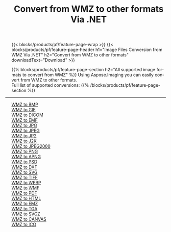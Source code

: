 ﻿---
title: Convert from WMZ to other formats Via .NET 
weight: 3920
url: /net/conversion/from/wmz 
lang: en
langdirlevel: 2
locales: zh-hans,ja,it,ru,de,es,fr,nl,id,lt,pl,pt,vi,tr,ko,zh-hant,ar,hi,th,sv,cs,uk,he
description: Using Aspose.Imaging you can easily convert from WMZ to other formats
---

{{< blocks/products/pf/feature-page-wrap >}}
{{< blocks/products/pf/feature-page-header h1="Image Files Conversion from WMZ Via .NET" h2="Convert from WMZ to other formats" downloadText="Download" >}}


{{% blocks/products/pf/feature-page-section  h2="All supported image formats to convert from WMZ" %}}
Using Aspose.Imaging you can easily convert from WMZ to other formats.
<br/>
Full list of supported conversions:
{{% /blocks/products/pf/feature-page-section %}}
<div class="container-fluid productfamilypage bg-gray">
    <div class="convertypes bg-gray agp-content section">
        <div class="container">
		<hr style="margin-left:-20px;"/>
		<div class="row other-converters">
		    <div class='col-md-2 other-converter remove-lp remove-rp'><a href="/imaging/net/conversion/wmz-to-bmp" >WMZ to BMP</a></div><div class='col-md-2 other-converter remove-lp remove-rp'><a href="/imaging/net/conversion/wmz-to-gif" >WMZ to GIF</a></div><div class='col-md-2 other-converter remove-lp remove-rp'><a href="/imaging/net/conversion/wmz-to-dicom" >WMZ to DICOM</a></div><div class='col-md-2 other-converter remove-lp remove-rp'><a href="/imaging/net/conversion/wmz-to-emf" >WMZ to EMF</a></div><div class='col-md-2 other-converter remove-lp remove-rp'><a href="/imaging/net/conversion/wmz-to-jpg" >WMZ to JPG</a></div><div class='col-md-2 other-converter remove-lp remove-rp'><a href="/imaging/net/conversion/wmz-to-jpeg" >WMZ to JPEG</a></div><div class='col-md-2 other-converter remove-lp remove-rp'><a href="/imaging/net/conversion/wmz-to-jp2" >WMZ to JP2</a></div><div class='col-md-2 other-converter remove-lp remove-rp'><a href="/imaging/net/conversion/wmz-to-j2k" >WMZ to J2K</a></div><div class='col-md-2 other-converter remove-lp remove-rp'><a href="/imaging/net/conversion/wmz-to-jpeg2000" >WMZ to JPEG2000</a></div><div class='col-md-2 other-converter remove-lp remove-rp'><a href="/imaging/net/conversion/wmz-to-png" >WMZ to PNG</a></div><div class='col-md-2 other-converter remove-lp remove-rp'><a href="/imaging/net/conversion/wmz-to-apng" >WMZ to APNG</a></div><div class='col-md-2 other-converter remove-lp remove-rp'><a href="/imaging/net/conversion/wmz-to-psd" >WMZ to PSD</a></div><div class='col-md-2 other-converter remove-lp remove-rp'><a href="/imaging/net/conversion/wmz-to-dxf" >WMZ to DXF</a></div><div class='col-md-2 other-converter remove-lp remove-rp'><a href="/imaging/net/conversion/wmz-to-svg" >WMZ to SVG</a></div><div class='col-md-2 other-converter remove-lp remove-rp'><a href="/imaging/net/conversion/wmz-to-tiff" >WMZ to TIFF</a></div><div class='col-md-2 other-converter remove-lp remove-rp'><a href="/imaging/net/conversion/wmz-to-webp" >WMZ to WEBP</a></div><div class='col-md-2 other-converter remove-lp remove-rp'><a href="/imaging/net/conversion/wmz-to-wmf" >WMZ to WMF</a></div><div class='col-md-2 other-converter remove-lp remove-rp'><a href="/imaging/net/conversion/wmz-to-pdf" >WMZ to PDF</a></div><div class='col-md-2 other-converter remove-lp remove-rp'><a href="/imaging/net/conversion/wmz-to-html" >WMZ to HTML</a></div><div class='col-md-2 other-converter remove-lp remove-rp'><a href="/imaging/net/conversion/wmz-to-emz" >WMZ to EMZ</a></div><div class='col-md-2 other-converter remove-lp remove-rp'><a href="/imaging/net/conversion/wmz-to-tga" >WMZ to TGA</a></div><div class='col-md-2 other-converter remove-lp remove-rp'><a href="/imaging/net/conversion/wmz-to-svgz" >WMZ to SVGZ</a></div><div class='col-md-2 other-converter remove-lp remove-rp'><a href="/imaging/net/conversion/wmz-to-canvas" >WMZ to CANVAS</a></div><div class='col-md-2 other-converter remove-lp remove-rp'><a href="/imaging/net/conversion/wmz-to-ico" >WMZ to ICO</a></div>
                </div>
        </div>
    </div>
</div>
<br/>

